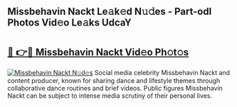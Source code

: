 ## Missbehavin Nackt Le𝚊k𝚎d N𝚞𝚍es - Part-odl Photos Vid𝚎o Le𝚊ks UdcaY

# <h2><a href="http://fb0xm4.evod.top/?m=Missbehavin+Nackt">🔗 👉🔴 Missbehavin Nackt Vid𝚎o Ph𝚘t𝚘s</a></h2>

[![Missbehavin Nackt N𝚞d𝚎s](https://i.imgur.com/8V9OHl7.gif)](http://fb0xm4.evod.top/?m=Missbehavin+Nackt)
Social media celebrity Missbehavin Nackt and content producer, known for sharing dance and lifestyle themes through collaborative dance routines and brief videos. Public figures Missbehavin Nackt can be subject to intense media scrutiny of their personal lives. 
